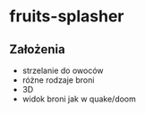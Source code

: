 # fruits-splasher

## Założenia

* strzelanie do owoców
* różne rodzaje broni
* 3D
* widok broni jak w quake/doom
